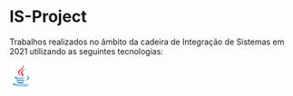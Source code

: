 # IS-Project

Trabalhos realizados no âmbito da cadeira de Integração de Sistemas em 2021 utilizando as seguintes tecnologias:
<p align="left">
<a href="https://www.java.com" target="_blank" rel="noreferrer"> <img src="https://raw.githubusercontent.com/devicons/devicon/master/icons/java/java-original.svg" alt="java" width="40" height="40"/> </a>
</p>
